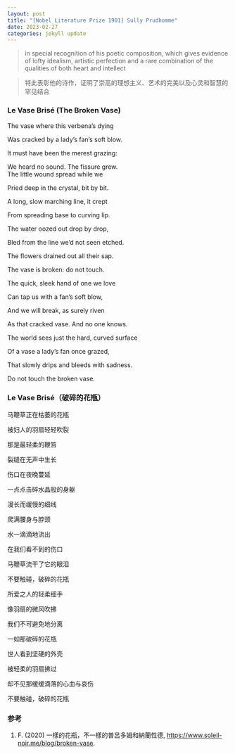 ```yaml
---
layout: post
title: "[Nobel Literature Prize 1901] Sully Prudhomme"
date: 2023-02-27
categories: jekyll update
---
```


> in special recognition of his poetic composition, which gives evidence of lofty idealism, artistic perfection and a rare combination of the qualities of both heart and intellect

> 特此表彰他的诗作，证明了崇高的理想主义、艺术的完美以及心灵和智慧的罕见结合

### Le Vase Brisé (The Broken Vase)

The vase where this verbena’s dying

Was cracked by a lady’s fan’s soft blow.

It must have been the merest grazing:

We heard no sound. The fissure grew.
<br/>
The little wound spread while we

Pried deep in the crystal, bit by bit.

A long, slow marching line, it crept

From spreading base to curving lip.


The water oozed out drop by drop,

Bled from the line we’d not seen etched.

The flowers drained out all their sap.

The vase is broken: do not touch.


The quick, sleek hand of one we love

Can tap us with a fan’s soft blow,

And we will break, as surely riven

As that cracked vase. And no one knows.


The world sees just the hard, curved surface

Of a vase a lady’s fan once grazed,

That slowly drips and bleeds with sadness.

Do not touch the broken vase.

### Le Vase Brisé（破碎的花瓶）

马鞭草正在枯萎的花瓶

被妇人的羽扇轻轻吹裂

那是最轻柔的鞭笞

裂缝在无声中生长


伤口在夜晚蔓延

一点点击碎水晶般的身躯

漫长而缓慢的细线

爬满腰身与脖颈


水一滴滴地流出

在我们看不到的伤口

马鞭草流干了它的眼泪

不要触碰，破碎的花瓶


所爱之人的轻柔细手

像羽扇的微风吹拂

我们不可避免地分离

一如那破碎的花瓶


世人看到坚硬的外壳

被轻柔的羽扇拂过

却不见那缓缓滴落的心血与哀伤

不要触碰，破碎的花瓶

### 参考

1. F. (2020) 一樣的花瓶，不一樣的普呂多姆和納蘭性德, <https://www.soleil-noir.me/blog/broken-vase>.
